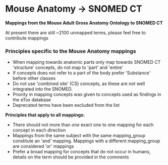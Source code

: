 Mouse Anatomy -> SNOMED CT
=======================

**Mappings from the Mouse Adult Gross Anatomy Ontology to SNOMED CT**

At present there are still ~2100 unmapped terms, please feel free to contribute mappings

### Principles specific to the Mouse Anatomy mappings

- When mapping towards anatomic parts only map towards SNOMED CT 'structure' concepts, do not map to 'part' and 'entire'
- If concepts does not refer to a part of the body prefer 'Substance' before other classes
- Do not use 'combined site' (CS) concepts, as these are not well integrated into the SNOMED.
- Priority in mapping concepts was given to concepts used as findings in the eTox database
- Deprecated terms have been excluded from the list

**Principles that apply to all mappings:**

- There should not more than _one_ exact one to one mapping for each concept in each direction
- Mappings from the same subject with the same mapping_group constitute an 'and' mapping. Mappings with a different
  mapping_group are considered 'or' mappings
- Prefer a broad mapping for concepts that do not occur in humans, details on the term should be provided in the
  comments

